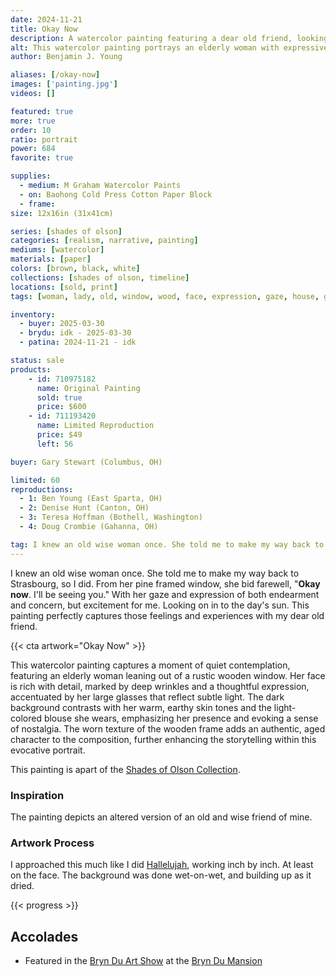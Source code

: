 ```yaml
---
date: 2024-11-21
title: Okay Now
description: A watercolor painting featuring a dear old friend, looking onward to the future with both hope and concern.
alt: This watercolor painting portrays an elderly woman with expressive eyes and glasses, gazing thoughtfully out of a weathered wooden window frame.
author: Benjamin J. Young

aliases: [/okay-now]
images: ['painting.jpg']
videos: []

featured: true
more: true
order: 10
ratio: portrait
power: 684
favorite: true

supplies:
  - medium: M Graham Watercolor Paints
  - on: Baohong Cold Press Cotton Paper Block
  - frame: 
size: 12x16in (31x41cm)

series: [shades of olson]
categories: [realism, narrative, painting]
mediums: [watercolor]
materials: [paper]
colors: [brown, black, white]
collections: [shades of olson, timeline]
locations: [sold, print]
tags: [woman, lady, old, window, wood, face, expression, gaze, house, glasses, earthy, outdoors, summer, rustic]

inventory:
  - buyer: 2025-03-30
  - brydu: idk - 2025-03-30
  - patina: 2024-11-21 - idk

status: sale
products:
    - id: 710975182
      name: Original Painting
      sold: true
      price: $600
    - id: 711193420
      name: Limited Reproduction
      price: $49
      left: 56

buyer: Gary Stewart (Columbus, OH)

limited: 60
reproductions:
  - 1: Ben Young (East Sparta, OH)
  - 2: Denise Hunt (Canton, OH)
  - 3: Teresa Hoffman (Bothell, Washington)
  - 4: Doug Crombie (Gahanna, OH)

tag: I knew an old wise woman once. She told me to make my way back to Strasbourg, so I did. From her pine framed window, she bid farewell, "Okay now. I'll be seeing you." With her gaze and expression of both endearment and concern, but excitement for me. Looking on in to the day's sun. This painting perfectly captures those feelings and experiences with my dear old friend.
---
```


I knew an old wise woman once. She told me to make my way back to Strasbourg, so I did. From her pine framed window, she bid farewell, "**Okay now**. I'll be seeing you." With her gaze and expression of both endearment and concern, but excitement for me. Looking on in to the day's sun. This painting perfectly captures those feelings and experiences with my dear old friend.

<!--more-->

{{< cta artwork="Okay Now" >}}

This watercolor painting captures a moment of quiet contemplation, featuring an elderly woman leaning out of a rustic wooden window. Her face is rich with detail, marked by deep wrinkles and a thoughtful expression, accentuated by her large glasses that reflect subtle light. The dark background contrasts with her warm, earthy skin tones and the light-colored blouse she wears, emphasizing her presence and evoking a sense of nostalgia. The worn texture of the wooden frame adds an authentic, aged character to the composition, further enhancing the storytelling within this evocative portrait.

This painting is apart of the [Shades of Olson Collection](/collections/shades-of-olson).

### Inspiration ###

The painting depicts an altered version of an old and wise friend of mine.

### Artwork Process ###

I approached this much like I did [Hallelujah](/artwork/hallelujah), working inch by inch. At least on the face. The background was done wet-on-wet, and building up as it dried.

{{< progress >}}

## Accolades ##

* Featured in the [Bryn Du Art Show](https://www.bryndu.com/bryn-du-art-show) at the [Bryn Du Mansion](https://www.bryndu.com)